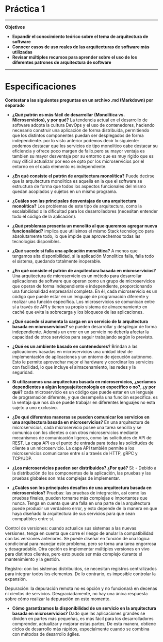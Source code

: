 # Práctica 1
___
**Objetivos** 
- **Expandir el conocimiento teórico sobre el tema de arquitectura de software**
- **Conocer casos de uso reales de las arquitecturas de software más utilizadas**
- **Revisar múltiples recursos para aprender sobre el uso de los diferentes patrones de arquitectura de software**
___
# Especificaciones

**Contestar a las siguientes preguntas en un archivo .md (Markdown) por separado**

- **¿Qué patrón es más fácil de desarrollar (Monolítica vs. Microservicios), y por qué?**
La tendencia actual en el desarrollo de software adopta la cultura DevOps y el uso de contenedores, haciendo necesario construir una aplicación de forma distribuida, permitiendo que los distintos componentes puedan ser desplegados de forma independiente. 
por lo visto anterior podemos decir lo siguiente: podemos destacar que los servicios de tipo monolitico cabe destacar su eficiencia y ofrece poco margen de fallo.pero su mayor ventaja es tambien su mayor desventaja por su entorno que es muy rigido que es muy dificil actualizar por eso se opto por los microservicios por el entorno en el cada elemento es independiente.

- **¿En qué consiste el patrón de arquitectura monolítica?**
Puede decirse que la arquitectura monolitica es aquella en la que el software se estructura de forma que todos los aspectos funcionales del mismo quedan acoplados y sujetos en un mismo programa.

- **¿Cuáles son las principales desventajas de una arquitectura monolítica?**
Los problemas de este tipo de arquitectura, como la escalabilidad o la dificultad para los desarrolladores (necesitan entender todo el código de la aplicación).

- **¿Qué problemas presenta un monolito al que queremos agregar nueva funcionalidad?**
implica que utilisimos el mismo Stack tecnologico para absolutamente todo, lo que impide que aprovechemos todas las tecnologias disponibles.

- **¿Qué sucede si falla una aplicación monolítica?**
A menos que tengamos alta disponibilidad, si la aplicación Monolítica falla, falla todo el sistema, quedando totalmente inoperable.

- **¿En qué consiste el patrón de arquitectura basada en microservicios?**
Una arquitectura de microservicio es un método para desarrollar aplicaciones de software que operan como un grupo de microservicios que operan de forma independiente e independiente, proporcionando una funcionalidad empresarial completa. En él, cada microservicio es un código que puede estar en un lenguaje de programación diferente y realizar una función específica. Los microservicios se comunican entre sí a través de API y tienen su propio sistema de almacenamiento en caché que evita la sobrecarga y los bloqueos de las aplicaciones.

- **¿Qué sucede si aumenta la carga en un servicio de la arquitectura basada en microservicios?**
se pueden desarrollar y desplegar de forma independiente. Además un error en un servicio no debería afectar la capacidad de otros servicios para seguir trabajando según lo previsto.

- **¿Qué es un ambiente basado en contenedores?**
Brindan a las aplicaciones basadas en microservicios una unidad ideal de implementación de aplicaciones y un entorno de ejecución autónomo. Esto le permite aprovechar mejor el hardware y coordinar los servicios con facilidad, lo que incluye el almacenamiento, las redes y la seguridad.

- **Si utilizaramos una arquitectura basada en microservicios, ¿seríamos dependientes a algún lenguaje/tecnología en específico o no?, ¿y por qué?**
cada microservicio es un código que puede estar en un lenguaje de programación diferente, y que desempeña una función específica.
es la ventaja que nos da se puede trabajar en diferentes lenguajes no esta sujeto a uno exclusivo.

- **¿De qué diferentes maneras se pueden comunicar los servicios en una arquitectura basada en microservicios?**
En una arquitectura de microservicios, cada microservicio posee una tarea sencilla y se comunica con los clientes o con otros microservicios mediante mecanismos de comunicación ligeros, como las solicitudes de API de REST.
La capa API es el punto de entrada para todas las solicitudes de cliente a un microservicio. La capa API también permite a los microservicios comunicarse entre sí a través de HTTP, gRPC y TCP/UDP.

- **¿Los microservicios pueden ser distribuidos? ¿Por qué?**
Sí: - Debido a la distribución de los componentes de la aplicación, las pruebas y las pruebas globales son más complejas de implementar.

- **¿Cuáles son los principales desafios de una arquitectura basada en microservicios?**
Pruebas: las pruebas de integración, así como las pruebas finales, pueden tornarse más complejas e importantes que nunca. Tenga en cuenta que una falla en una parte de la arquitectura puede producir un verdadero error, y esto depende de la manera en que haya diseñado la arquitectura de sus servicios para que sean compatibles entre sí.

Control de versiones: cuando actualice sus sistemas a las nuevas versiones, tenga en cuenta que corre el riesgo de anular la compatibilidad con las versiones anteriores. Se puede diseñar en función de una lógica condicional para manejar este problema, pero se torna una tarea engorrosa y desagradable. Otra opción es implementar múltiples versiones en vivo para distintos clientes, pero esto puede ser más complejo durante el mantenimiento y la gestión.

Registro: con los sistemas distribuidos, se necesitan registros centralizados para integrar todos los elementos. De lo contrario, es imposible controlar la expansión.

Depuración: la depuración remota no es opción y no funcionará en decenas ni cientos de servicios. Desgraciadamente, no hay una única respuesta sobre cómo realizar la depuración en este momento.

- **Cómo garantizamos la disponibilidad de un servicio en la arquitectura basada en microservicios?**
Dado que las aplicaciones grandes se dividen en partes más pequeñas, es más fácil para los desarrolladores comprender, actualizar y mejorar estas partes; De esta manera, obtiene ciclos de desarrollo más rápidos, especialmente cuando se combina con métodos de desarrollo ágiles.
